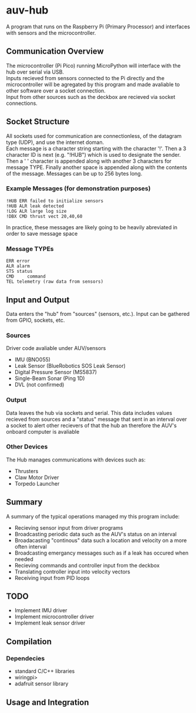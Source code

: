 # auv-hub
A program that runs on the Raspberry Pi (Primary Processor) and interfaces with sensors and the microcontroller.


## Communication Overview

The microcontroller (Pi Pico) running MicroPython will interface with the hub over serial via USB.<br>
Inputs recieved from sensors connected to the Pi directly and the microcontroller will be agregated by this program and made avaliable to other software over a socket connection.<br>
Input from other sources such as the deckbox are recieved via socket connections.

## Socket Structure
All sockets used for communication are connectionless, of the datagram type (UDP), and use the internet doman.<br>
Each message is a character string starting with the character '!'. Then a 3 character ID is next (e.g. "!HUB") which is used to designate the sender. Then a ' ' character is appended along with another 3 characters for message TYPE. Finally another space is appended along with the contents of the message. Messages can be up to 256 bytes long.
### Example Messages (for demonstration purposes)
	!HUB ERR failed to initialize sensors
	!HUB ALR leak detected
	!LOG ALR large log size 
	!DBX CMD thrust vect 20,40,60
In practice, these messages are likely going to be heavily abreviated in order to save message space
### Message TYPEs
	ERR	error
	ALR	alarm
	STS	status
	CMD 	command
	TEL	telemetry (raw data from sensors)
## Input and Output
Data enters the "hub" from "sources" (sensors, etc.). Input can be gathered from GPIO, sockets, etc.

### Sources
Driver code avaliable under AUV/sensors
- IMU (BNO055)
- Leak Sensor (BlueRobotics SOS Leak Sensor)
- Digital Pressure Sensor (MS5837)
- Single-Beam Sonar (Ping 1D)
- DVL (not confirmed)

### Output
Data leaves the hub via sockets and serial. This data includes values recieved from sources and a "status" message that sent in an interval over a socket to alert other recievers of that the hub an therefore the AUV's onboard computer is avaliable

### Other Devices
The Hub manages communications with devices such as:<br>
- Thrusters
- Claw Motor Driver
- Torpedo Launcher


## Summary
A summary of the typical operations managed my this program include:
- Recieving sensor input from driver programs
- Broadcasting periodic data such as the AUV's status on an interval
- Broadacasting "continous" data such a location and velocity on a more often interval
- Broadcasting emergancy messages such as if a leak has occured when needed
- Recieving commands and controller input from the deckbox
- Translating controller input into velocity vectors
- Receiving input from PID loops
 


## TODO
- Implement IMU driver
- Implement microcontroller driver
- Implement leak sensor driver


## Compilation
### Dependecies
- standard C/C++ libraries
- wiringpi>
- adafruit sensor library

## Usage and Integration



